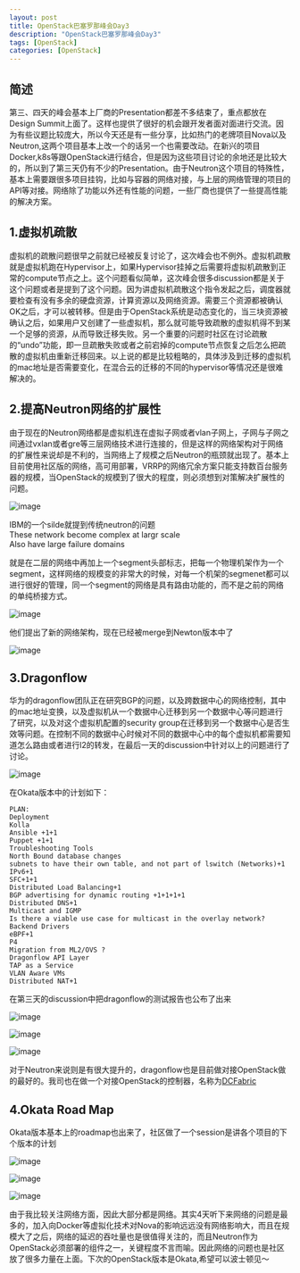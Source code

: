 ```yaml
---
layout: post
title: OpenStack巴塞罗那峰会Day3
description: "OpenStack巴塞罗那峰会Day3"
tags: [OpenStack]
categories: [OpenStack]
---
```


##  简述

第三、四天的峰会基本上厂商的Presentation都差不多结束了，重点都放在Design Summit上面了。这样也提供了很好的机会跟开发者面对面进行交流。因为有些议题比较庞大，所以今天还是有一些分享，比如热门的老牌项目Nova以及Neutron,这两个项目基本上改一个的话另一个也需要改动。在新兴的项目Docker,k8s等跟OpenStack进行结合，但是因为这些项目讨论的余地还是比较大的，所以到了第三天仍有不少的Presentation。由于Neutron这个项目的特殊性，基本上需要跟很多项目挂钩，比如与容器的网络对接，与上层的网络管理的项目的API等对接。网络除了功能以外还有性能的问题，一些厂商也提供了一些提高性能的解决方案。

##  1.虚拟机疏散

虚拟机的疏散问题很早之前就已经被反复讨论了，这次峰会也不例外。虚拟机疏散就是虚拟机跑在Hypervisor上，如果Hypervisor挂掉之后需要将虚拟机疏散到正常的compute节点之上。这个问题看似简单，这次峰会很多discussion都是关于这个问题或者是提到了这个问题。因为讲虚拟机疏散这个指令发起之后，调度器就要检查有没有多余的硬盘资源，计算资源以及网络资源。需要三个资源都被确认OK之后，才可以被转移。但是由于OpenStack系统是动态变化的，当三块资源被确认之后，如果用户又创建了一些虚拟机，那么就可能导致疏散的虚拟机得不到某一个足够的资源，从而导致迁移失败。另一个重要的问题时社区在讨论疏散的“undo”功能，即一旦疏散失败或者之前宕掉的compute节点恢复之后怎么把疏散的虚拟机由重新迁移回来。以上说的都是比较粗略的，具体涉及到迁移的虚拟机的mac地址是否需要变化，在混合云的迁移的不同的hypervisor等情况还是很难解决的。




##  2.提高Neutron网络的扩展性

由于现在的Neutron网络都是虚拟机连在虚拟子网或者vlan子网上，子网与子网之间通过vxlan或者gre等三层网络技术进行连接的，但是这样的网络架构对于网络的扩展性来说却是不利的，当网络上了规模之后Neutron的瓶颈就出现了。基本上目前使用社区版的网络，高可用部署，VRRP的网络冗余方案只能支持数百台服务器的规模，当OpenStack的规模到了很大的程度，则必须想到对策解决扩展性的问题。  

![image](/images/openstack-barcelona-summit-3/1.jpg)  

IBM的一个silde就提到传统neutron的问题  
These network become complex at largr scale  
Also have large failure domains  

就是在二层的网络中再加上一个segment头部标志，把每一个物理机架作为一个segment，这样网络的规模变的非常大的时候，对每一个机架的segmenet都可以进行很好的管理，同一个segment的网络是具有路由功能的，而不是之前的网络的单纯桥接方式。    

![image](/images/openstack-barcelona-summit-3/2.jpg)

他们提出了新的网络架构，现在已经被merge到Newton版本中了  

![image](/images/openstack-barcelona-summit-3/3.jpg)

##   3.Dragonflow

华为的dragonflow团队正在研究BGP的问题，以及跨数据中心的网络控制，其中的mac地址变换，以及虚拟机从一个数据中心迁移到另一个数据中心等问题进行了研究，以及对这个虚拟机配置的security group在迁移到另一个数据中心是否生效等问题。在控制不同的数据中心时候对不同的数据中心中的每个虚拟机都需要知道怎么路由或者进行l2的转发，在最后一天的discussion中针对以上的问题进行了讨论。  

![image](/images/openstack-barcelona-summit-3/4.jpg)

在Okata版本中的计划如下：  

```
PLAN:
Deployment
Kolla
Ansible +1+1
Puppet +1+1
Troubleshooting Tools
North Bound database changes
subnets to have their own table, and not part of lswitch (Networks)+1
IPv6+1
SFC+1+1
Distributed Load Balancing+1
BGP advertising for dynamic routing +1+1+1+1
Distributed DNS+1
Multicast and IGMP
Is there a viable use case for multicast in the overlay network?
Backend Drivers
eBPF+1
P4
Migration from ML2/OVS ?
Dragonflow API Layer 
TAP as a Service
VLAN Aware VMs
Distributed NAT+1
```
在第三天的discussion中把dragonflow的测试报告也公布了出来    

![image](/images/openstack-barcelona-summit-3/8.jpg)

![image](/images/openstack-barcelona-summit-3/9.jpg)

![image](/images/openstack-barcelona-summit-3/10.jpg)

对于Neutron来说则是有很大提升的，dragonflow也是目前做对接OpenStack做的最好的。我司也在做一个对接OpenStack的控制器，名称为[DCFabric](http://launchpad.net/dcfabric "DCFabric")  

##    4.Okata Road Map

Okata版本基本上的roadmap也出来了，社区做了一个session是讲各个项目的下个版本的计划  

![image](/images/openstack-barcelona-summit-3/5.jpg)  

![image](/images/openstack-barcelona-summit-3/6.jpg)  

![image](/images/openstack-barcelona-summit-3/7.jpg)  

由于我比较关注网络方面，因此大部分都是网络。其实4天听下来网络的问题是最多的，加入向Docker等虚拟化技术对Nova的影响远远没有网络影响大，而且在规模大了之后，网络的延迟的吞吐量也是很值得关注的，而且Neutron作为OpenStack必须部署的组件之一，关键程度不言而喻。因此网络的问题也是社区放了很多力量在上面。下次的OpenStack版本是Okata,希望可以波士顿见～